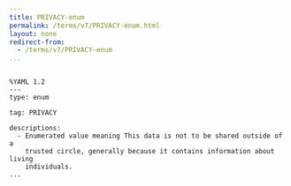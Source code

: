 ```yaml
---
title: PRIVACY-enum
permalink: /terms/v7/PRIVACY-enum.html
layout: none
redirect-from:
  - /terms/v7/PRIVACY-enum
...
```


```

%YAML 1.2
---
type: enum

tag: PRIVACY

descriptions:
  - Enumerated value meaning This data is not to be shared outside of a
    trusted circle, generally because it contains information about living
    individuals.
...

```